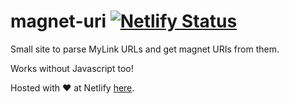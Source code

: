 # magnet-uri [![Netlify Status](https://api.netlify.com/api/v1/badges/1a73bc49-7a7d-43c1-be75-930bec9976dc/deploy-status)](https://app.netlify.com/sites/magnet-uri/deploys)

Small site to parse MyLink URLs and get magnet URIs from them.

Works without Javascript too!

Hosted with ❤️ at Netlify [here](https://magnet-uri.netlify.com).